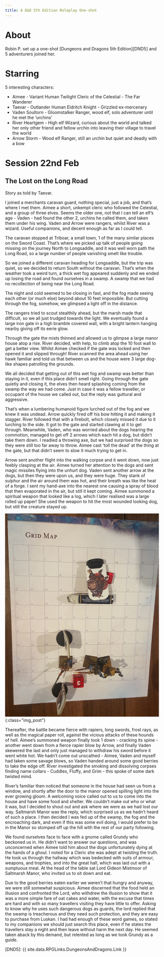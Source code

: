 ```yaml
---
title: A D&D 5th Edition Roleplay One-shot
---
```


# About

Robin P. set up a one-shot [Dungeons and Dragons 5th Edition][DND5] and 5 adventurers joined her.

# Starring

5 interesting characters:
* Aimee - Variant Human Twilight Cleric of the Celestial - The Far Wanderer
* Taevar - Outlander Human Eldritch Knight - Grizzled ex-mercenary
* Vaden Soultorn - Gloomstalker Ranger, wood elf, solo adventurer until he met the ‘urchins’
* River Heartgem - High elf Wizard, curious about the world and talked her only other friend and fellow urchin into leaving their village to travel the world
* Arrow Storm - Wood elf Ranger, still an urchin but quiet and deadly with a bow

# Session 22nd Feb

## The Lost on the Long Road

Story as told by Taevar.

I joined a merchants caravan guard, nothing special, just a job, and that’s where I met them.
Aimee a short, unkempt cleric who followed the Celestial, and a group of three elves.
Seems the older one, not that I can tell an elf’s age - Vaden - had found the other 2, urchins he called them, and taken them under his wing.
Vaden and Arrow were rangers, whilst River was a wizard.
Useful companions, and decent enough as far as I could tell.

The caravan stopped at Triboar, a small town, 1 of the many similar places on the Sword Coast.
That’s where we picked up talk of people going missing on the journey North to Longsaddle, and it was well worn path the Long Road, so a large number of people vanishing smelt like trouble.

So we joined a different caravan heading for Longsaddle, but the trip was quiet, so we decided to return South without the caravan.
That’s when the weather took a weird turn, a thick wet fog appeared suddenly and we ended up losing the road and found ourselves in a swamp.
A swamp that we had no recollection of being near the Long Road.

The night and cold seemed to be closing in fast, and the fog made seeing each other (or much else) beyond about 10 feet impossible.
But cutting through the fog, somehow, we glimpsed a light off in the distance.

The rangers tried to scout stealthily ahead, but the marsh made that difficult, so we all just trudged towards the light.
We eventually found a large iron gate in a high bramble covered wall, with a bright lantern hanging nearby giving off its eerie glow.

Through the gate the mists thinned and allowed us to glimpse a large manor house atop a rise.
River decided, with help, to climb atop the 10 foot wall to get a better view.
Whilst Aimee checked if the gate was locked and then opened it and slipped through!
River scanned the area ahead using her hawk familiar and told us that between us and the house were 3 large dog-like shapes patrolling the grounds.

We all decided that getting out of this wet fog and swamp was better than staying in it, even if this place didn’t smell right.
Going through the gate quietly and closing it, the elves then heard splashing coming from the swamp the way we had come.
Just in case it was a fellow traveller, or occupant of the house we called out, but the reply was guttural and aggressive.

That’s when a lumbering humanoid figure lurched out of the fog and we knew it was undead.
Arrow quickly fired off his bow hitting it and making it stagger.
River followed that with a firebolt, which closely missed it due to it lurching to the side.
It got to the gate and started clawing at it to get through.
Meanwhile, Vaden, who was worried about the dogs hearing the commotion, managed to get off 2 arrows which each hit a dog, but didn’t take them down.
I readied a throwing axe, but we had surprised the dogs so they were still too far away to throw.
Aimee cast ‘toll the dead’ at the thing at the gate, but that didn’t seem to slow it much trying to get in.

Arrow sent another flight into the walking corpse and it went down, now just feebly clasping at the air.
Aimee turned her attention to the dogs and sent magic missiles flying into the unhurt dog.
Vaden sent another arrow at the dogs, but then they were upon us, and they were huge.
They stank of sulphur and the air around them was hot, and their breath was like the heat of a forge.
I sent my hand-axe into the nearest one causing a spray of blood that then evaporated in the air, but still it kept coming.
Aimee summoned a spiritual weapon that looked like a log, which I later realised was a large rolled up paper!
She used the weapon to hit the most wounded looking dog, but still the creature stayed up.

![Dungeons & Dragons](/images/posts/2023_02_22/DnD01.jpg "Dungeons & Dragons"){:class="img_post"}

Thereafter, the battle became fierce with rapiers, long swords, frost rays, as well as the magical paper roll, against the vicious attacks of these hounds of hell.
Aimee’s summoned weapon finally took 1 down - cracking its spine - another went down from a fierce rapier blow by Arrow, and finally Vaden skewered the last and only just managed to withdraw his sword before it went white hot.
We hadn’t come out unscathed - Aimee, Vaden and myself had taken some savage blows, so Vaden handed around some good berries to take the edge off.
River investigated the smoking and dissolving corpses finding name collars - Cuddles, Fluffy, and Grim - this spoke of some dark twisted mind.

River’s familiar then noticed that someone in the house had seen us from a window, and shortly after the door to the manor opened spilling light into the ever growing gloom.
A welcoming voice called out to us to come into the house and have some food and shelter.
We couldn’t make out who or what it was, but I decided to shout out and ask where we were as we had lost our way.
Saltmarsh Manor was the reply, which surprised us as we hadn’t heard of such a place.
I then decided I was fed up of the swamp, the fog and the encroaching dark, and even if this was some evil doing, I would prefer to be in the Manor so stomped off up the hill with the rest of our party following.

We found ourselves face to face with a gnome called Grundy who beckoned us in.
He didn’t want to answer our questions, and was unconcerned when Aimee told him about the dogs unfortunately dying at the hands of a ghoul.
I noted for a Cleric she was adept at twisting the truth.
He took us through the hallway which was bedecked with suits of armour, weapons, and trophies, and into the great hall, which was laid out with a sumptuous meal.
At the head of the table sat Lord Gideon Mistmoor of Saltmarsh Manor, who invited us to sit down and eat.

Due to the good berries eaten earlier we weren’t that hungry and anyway, we were still somewhat suspicious.
Aimee discerned that the food held an illusion and confronted the Lord, who withdrew the illusion to show that it was a more simple fare of oat cakes and water, with the excuse that times are hard and with so many travellers visiting they have little to offer.
Asking to know why he uses such dangerous dogs as guards, the lord replied that the swamp is treacherous and they need such protection, and they are easy to purchase from Luskan.
I had had enough of these word games, so stated to my companions we should just search this place, even if he states the travellers stay a night and then leave without harm the next day.
He seemed taken aback by this demand, but relented as long as we took Grundy as a guide.


[DND5]: {{ site.data.RPGLinks.DungeonsAndDragons.Link }}

